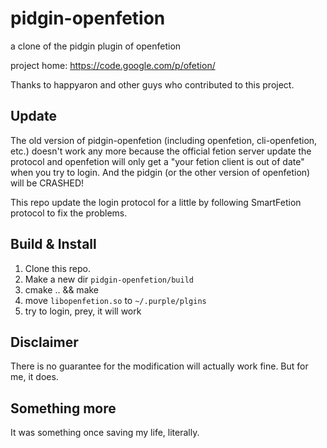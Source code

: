 # pidgin-openfetion

a clone of the pidgin plugin of openfetion

project home: https://code.google.com/p/ofetion/

Thanks to happyaron and other guys who contributed to this project.

## Update

The old version of pidgin-openfetion (including openfetion, cli-openfetion, etc.) doesn't work any more because the official fetion server update the protocol and openfetion will only get a "your fetion client is out of date" when you try to login. And the pidgin (or the other version of openfetion) will be CRASHED!

This repo update the login protocol for a little by following SmartFetion protocol to fix the problems.

## Build & Install

1. Clone this repo.
2. Make a new dir `pidgin-openfetion/build`
3. cmake .. && make
4. move `libopenfetion.so` to `~/.purple/plgins`
5. try to login, prey, it will work

## Disclaimer

There is no guarantee for the modification will actually work fine. But for me, it does.

## Something more

It was something once saving my life, literally.
